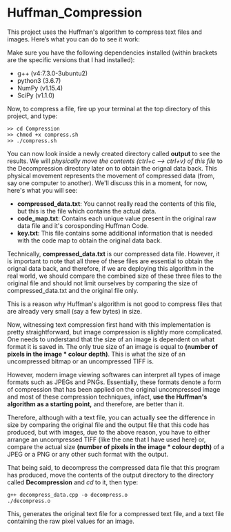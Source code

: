 # Huffman_Compression
This project uses the Huffman's algorithm to compress text files and images. Here’s what you can do to see it work:

Make sure you have the following dependencies installed (within brackets are the specific versions that I had installed):
- g++ (v4:7.3.0-3ubuntu2)
- python3 (3.6.7)
- NumPy (v1.15.4)
- SciPy (v1.1.0)

Now, to compress a file, fire up your terminal at the top directory of this project, and type:
```
>> cd Compression
>> chmod +x compress.sh
>> ./compress.sh
```
You can now look inside a newly created directory called **output** to see the results. We will *physically move the contents (ctrl+c --> ctrl+v) of this file* to the Decompression directory later on to obtain the orignal data back. This physical movement represents the movement of compressed data (from, say one computer to another). We'll discuss this in a moment, for now, here's what you will see:

- **compressed_data.txt**: You cannot really read the contents of this file, but this is the file which contains the actual data. 
- **code_map.txt**: Contains each unique value present in the original raw data file and it's corosponding Huffman Code.
- **key.txt**: This file contains some additional information that is needed with the code map to obtain the original data back.

Technically, **compressed_data.txt** is our compressed data file. However, it is important to note that all three of these files are essential to obtain the orignal data back, and therefore, if we are deploying this algorithm in the real world, we should compare the combined size of these three files to the original file and should not limit ourselves by comparing the size of compressed_data.txt and the original file only.

This is a reason why Huffman's algorithm is not good to compress files that are already very small (say a few bytes) in size.

Now, witnessing text compression first hand with this implementation is pretty straightforward, but image compression is slightly more complicated. One needs to understand that the size of an image is dependent on what format it is saved in. The only true size of an image is equal to **(number of pixels in the image * colour depth)**. This is what the size of an uncompressed bitmap or an uncompressed TIFF is.

However, modern image viewing softwares can interpret all types of image formats such as JPEGs and PNGs. Essentially, these formats denote a form of compression that has been applied on the original uncompressed image and most of these compression techniques, infact, **use the Huffman's algorithm as a starting point,** and therefore, are better than it.

Therefore, although with a text file, you can actually see the difference in size by comparing the original file and the output file that this code has produced, but with images, due to the above reason, you have to either arrange an uncompressed TIFF (like the one that I have used here) or, compare the actual size **(number of pixels in the image * colour depth)** of a JPEG or a PNG or any other such format with the output.

That being said, to decompress the compressed data file that this program has produced, move the contents of the output directory to the directory called **Decompression** and *cd* to it, then type:
```
g++ decompress_data.cpp -o decompress.o
./decompress.o
```
This, generates the original text file for a compressed text file, and a text file containing the raw pixel values for an image.
